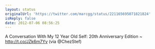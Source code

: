 ```yaml
---
layout: status
originalUrl: 'https://twitter.com/marcgg/status/221165695071821824'
isReply: false
date: 2012-07-06 08:56:25
---
```


A Conversation With My 12 Year Old Self: 20th Anniversary Edition ~ http://t.co/JZk6m7Yv (via @ChezStef)
